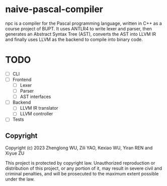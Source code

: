 # naive-pascal-compiler

npc is a compiler for the Pascal programming language, written in C++ as a course project of BUPT. It uses ANTLR4 to write lexer and parser, then generates an Abstract Syntax Tree (AST), converts the AST into LLVM IR and finally uses LLVM as the backend to compile into binary code.

# TODO

- [ ] CLI
- [ ] Frontend
    - [ ] Lexer
    - [ ] Parser
    - [ ] AST interfaces
- [ ] Backend
    - [ ] LLVM IR translator
    - [ ] LLVM controller
- [ ] Tests

## Copyright

Copyright (c) 2023 Zhenglong WU, Zili YAO, Kexiao WU, Yiran REN and Xiyue ZU

This project is protected by copyright law. Unauthorized reproduction or distribution of this project, or any portion of it, may result in severe civil and criminal penalties, and will be prosecuted to the maximum extent possible under the law.
